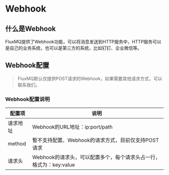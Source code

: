 # Webhook

## 什么是Webhook
FluxMQ提供了Webhook功能，可以将消息发送到HTTP服务中，HTTP服务可以是自己的业务系统，也可以是第三方的系统，比如钉钉、企业微信等。

## Webhook配置
> FluxMQ默认仅提供POST请求的Webhook，如果需要其他请求方式，可以联系我们。

### Webhook配置说明
| 配置项    | 说明                                        |
|--------|-------------------------------------------|
| 请求地址   | Webhook的URL地址：ip:port/path                |
| method | 暫不支持配置、Webhook的请求方式，目前仅支持POST请求           |
| 请求头    | Webhook的请求头，可以配置多个，每个请求头占一行，格式为：key:value |

